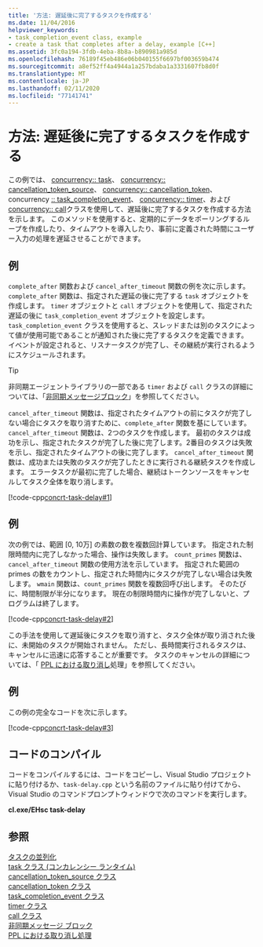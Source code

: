 ```yaml
---
title: '方法: 遅延後に完了するタスクを作成する'
ms.date: 11/04/2016
helpviewer_keywords:
- task_completion_event class, example
- create a task that completes after a delay, example [C++]
ms.assetid: 3fc0a194-3fdb-4eba-8b8a-b890981a985d
ms.openlocfilehash: 76189f45eb486e06b040155f6697bf003659b474
ms.sourcegitcommit: a8ef52ff4a4944a1a257bdaba1a3331607fb8d0f
ms.translationtype: MT
ms.contentlocale: ja-JP
ms.lasthandoff: 02/11/2020
ms.locfileid: "77141741"
---
```

# <a name="how-to-create-a-task-that-completes-after-a-delay"></a>方法: 遅延後に完了するタスクを作成する

この例では、 [concurrency:: task](../../parallel/concrt/reference/task-class.md)、 [concurrency:: cancellation_token_source](../../parallel/concrt/reference/cancellation-token-source-class.md)、 [concurrency:: cancellation_token](../../parallel/concrt/reference/cancellation-token-class.md)、concurrency [:: task_completion_event](../../parallel/concrt/reference/task-completion-event-class.md)、 [concurrency:: timer](../../parallel/concrt/reference/timer-class.md)、および[concurrency:: call](../../parallel/concrt/reference/call-class.md)クラスを使用して、遅延後に完了するタスクを作成する方法を示します。 このメソッドを使用すると、定期的にデータをポーリングするループを作成したり、タイムアウトを導入したり、事前に定義された時間にユーザー入力の処理を遅延させることができます。

## <a name="example"></a>例

`complete_after` 関数および `cancel_after_timeout` 関数の例を次に示します。 `complete_after` 関数は、指定された遅延の後に完了する `task` オブジェクトを作成します。 `timer` オブジェクトと `call` オブジェクトを使用して、指定された遅延の後に `task_completion_event` オブジェクトを設定します。 `task_completion_event` クラスを使用すると、スレッドまたは別のタスクによって値が使用可能であることが通知された後に完了するタスクを定義できます。 イベントが設定されると、リスナータスクが完了し、その継続が実行されるようにスケジュールされます。

> [!TIP]
> 非同期エージェントライブラリの一部である `timer` および `call` クラスの詳細については、「[非同期メッセージブロック](../../parallel/concrt/asynchronous-message-blocks.md)」を参照してください。

`cancel_after_timeout` 関数は、指定されたタイムアウトの前にタスクが完了しない場合にタスクを取り消すために、`complete_after` 関数を基にしています。 `cancel_after_timeout` 関数は、2つのタスクを作成します。 最初のタスクは成功を示し、指定されたタスクが完了した後に完了します。2番目のタスクは失敗を示し、指定されたタイムアウトの後に完了します。 `cancel_after_timeout` 関数は、成功または失敗のタスクが完了したときに実行される継続タスクを作成します。 エラータスクが最初に完了した場合、継続はトークンソースをキャンセルしてタスク全体を取り消します。

[!code-cpp[concrt-task-delay#1](../../parallel/concrt/codesnippet/cpp/how-to-create-a-task-that-completes-after-a-delay_1.cpp)]

## <a name="example"></a>例

次の例では、範囲 [0, 10万] の素数の数を複数回計算しています。 指定された制限時間内に完了しなかった場合、操作は失敗します。 `count_primes` 関数は、`cancel_after_timeout` 関数の使用方法を示しています。 指定された範囲の primes の数をカウントし、指定された時間内にタスクが完了しない場合は失敗します。 `wmain` 関数は、`count_primes` 関数を複数回呼び出します。 そのたびに、時間制限が半分になります。 現在の制限時間内に操作が完了しないと、プログラムは終了します。

[!code-cpp[concrt-task-delay#2](../../parallel/concrt/codesnippet/cpp/how-to-create-a-task-that-completes-after-a-delay_2.cpp)]

この手法を使用して遅延後にタスクを取り消すと、タスク全体が取り消された後に、未開始のタスクが開始されません。 ただし、長時間実行されるタスクは、キャンセルに迅速に応答することが重要です。 タスクのキャンセルの詳細については、「 [PPL における取り消し](cancellation-in-the-ppl.md)処理」を参照してください。

## <a name="example"></a>例

この例の完全なコードを次に示します。

[!code-cpp[concrt-task-delay#3](../../parallel/concrt/codesnippet/cpp/how-to-create-a-task-that-completes-after-a-delay_3.cpp)]

## <a name="compiling-the-code"></a>コードのコンパイル

コードをコンパイルするには、コードをコピーし、Visual Studio プロジェクトに貼り付けるか、`task-delay.cpp` という名前のファイルに貼り付けてから、Visual Studio のコマンドプロンプトウィンドウで次のコマンドを実行します。

**cl.exe/EHsc task-delay**

## <a name="see-also"></a>参照

[タスクの並列化](../../parallel/concrt/task-parallelism-concurrency-runtime.md)<br/>
[task クラス (コンカレンシー ランタイム)](../../parallel/concrt/reference/task-class.md)<br/>
[cancellation_token_source クラス](../../parallel/concrt/reference/cancellation-token-source-class.md)<br/>
[cancellation_token クラス](../../parallel/concrt/reference/cancellation-token-class.md)<br/>
[task_completion_event クラス](../../parallel/concrt/reference/task-completion-event-class.md)<br/>
[timer クラス](../../parallel/concrt/reference/timer-class.md)<br/>
[call クラス](../../parallel/concrt/reference/call-class.md)<br/>
[非同期メッセージ ブロック](../../parallel/concrt/asynchronous-message-blocks.md)<br/>
[PPL における取り消し処理](cancellation-in-the-ppl.md)
